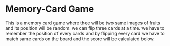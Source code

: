 # Memory-Card Game

This is a memory card game where thee will be two same images of fruits and its position will be random. we can flip three cards at a time. we have to remember the position of every cards and by flipping every card we have to match same cards on the board and the score will be calculated below. 